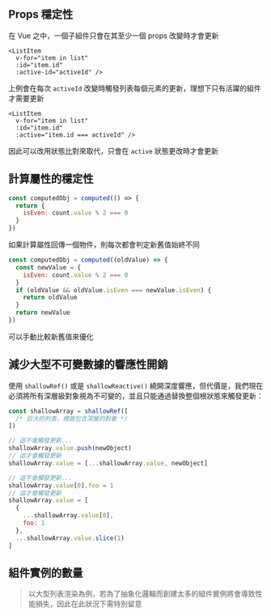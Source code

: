 
## Props 穩定性

在 Vue 之中，一個子組件只會在其至少一個 props 改變時才會更新

```vue
<ListItem
  v-for="item in list"
  :id="item.id"
  :active-id="activeId" />
```

上例會在每次 `activeId` 改變時觸發列表每個元素的更新，理想下只有活躍的組件才需要更新

```vue
<ListItem
  v-for="item in list"
  :id="item.id"
  :active="item.id === activeId" />
```

因此可以改用狀態比對來取代，只會在 `active` 狀態更改時才會更新

## 計算屬性的穩定性

```js
const computedObj = computed(() => {
  return {
    isEven: count.value % 2 === 0
  }
})
```

如果計算屬性回傳一個物件，則每次都會判定新舊值始終不同

```js
const computedObj = computed((oldValue) => {
  const newValue = {
    isEven: count.value % 2 === 0
  }
  if (oldValue && oldValue.isEven === newValue.isEven) {
    return oldValue
  }
  return newValue
})
```

可以手動比較新舊值來優化

## 減少大型不可變數據的響應性開銷

使用 `shallowRef()` 或是 `shallowReactive()` 繞開深度響應，但代價是，我們現在必須將所有深層級對象視為不可變的，並且只能通過替換整個根狀態來觸發更新：

```js
const shallowArray = shallowRef([
  /* 巨大的列表，裡面包含深層的對象 */
])

// 這不會觸發更新...
shallowArray.value.push(newObject)
// 這才會觸發更新
shallowArray.value = [...shallowArray.value, newObject]

// 這不會觸發更新...
shallowArray.value[0].foo = 1
// 這才會觸發更新
shallowArray.value = [
  {
    ...shallowArray.value[0],
    foo: 1
  },
  ...shallowArray.value.slice(1)
]
```

## 組件實例的數量

> 以大型列表渲染為例，若為了抽象化邏輯而創建太多的組件實例將會導致性能損失，因此在此狀況下需特別留意




